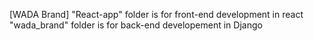 [WADA Brand]
"React-app" folder is for front-end development in react
"wada_brand" folder is for back-end developement in Django
